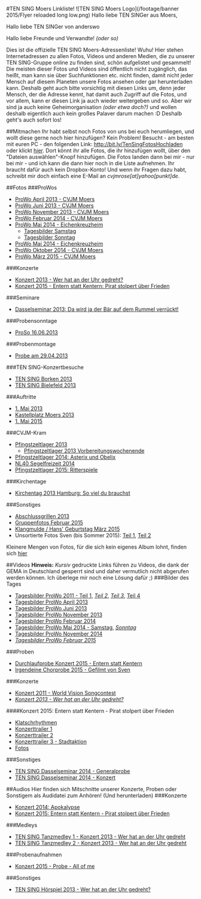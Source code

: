 #TEN SING Moers Linkliste!
![TEN SING Moers Logo](/footage/banner 2015/Flyer reloaded long low.png)
Hallo liebe TEN SINGer aus Moers,

Hallo liebe TEN SINGer von anderswo

Hallo liebe Freunde und Verwandte! *(oder so)*

Dies ist die offizielle TEN SING Moers-Adressenliste! Wuhu! Hier stehen Internetadressen zu allen Fotos, Videos und anderen Medien, die zu unserer TEN SING-Gruppe online zu finden sind, schön aufgelistet und gesammelt! Die meisten dieser Fotos und Videos sind öffentlich nicht zugänglich, das heißt, man kann sie über Suchfunktionen etc. nicht finden, damit nicht jeder Mensch auf diesem Planeten unsere Fotos ansehen oder gar herunterladen kann. Deshalb geht auch bitte vorsichtig mit diesen Links um, denn jeder Mensch, der die Adresse kennt, hat damit auch Zugriff auf die Fotos, und vor allem, kann er diesen Link ja auch wieder weitergeben und so. Aber wir sind ja auch keine Geheimorganisation *(oder etwa doch?)* und wollen deshalb eigentlich auch kein großes Palaver darum machen :D Deshalb geht's auch sofort los!

##Mitmachen
Ihr habt selbst noch Fotos von uns bei euch herumliegen, und wollt diese gerne noch hier hinzufügen? Kein Problem! Besucht - am besten mit euren PC - den folgenden Link: http://bit.ly/TenSingFotosHochladen oder klickt [hier](http://bit.ly/TenSingFotosHochladen). Dort könnt ihr alle Fotos, die ihr hinzufügen wollt, über den "Dateien auswählen"-Knopf hinzufügen. Die Fotos landen dann bei mir - nur bei mir - und ich kann die dann hier noch in die Liste aufnehmen. Ihr braucht dafür auch kein Dropbox-Konto! Und wenn ihr Fragen dazu habt, schreibt mir doch einfach eine E-Mail an *cvjmrose[at]yahoo[punkt]de*.

##Fotos
###ProWos
* [ProWo April 2013 - CVJM Moers](https://www.flickr.com/gp/tsmoers/1yk30m)
* [ProWo Juni 2013 - CVJM Moers](https://www.flickr.com/gp/tsmoers/qRPxa9)
* [ProWo November 2013 - CVJM Moers](https://www.flickr.com/gp/tsmoers/9MFm56)
* [ProWo Februar 2014 - CVJM Moers](https://www.flickr.com/gp/tsmoers/0P9021)
* [ProWo Mai 2014 - Eichenkreuzheim](https://www.flickr.com/gp/tsmoers/uJ1H8d)
  * [Tagesbilder Samstag](https://www.flickr.com/gp/tsmoers/K47kKn)
  * [Tagesbilder Sonntag](https://flic.kr/s/aHsjYfpa5u)
* [ProWo Mai 2014 - Eichenkreuzheim](https://www.flickr.com/gp/tsmoers/88f623) 
* [ProWo Oktober 2014 - CVJM Moers](https://www.flickr.com/gp/tsmoers/1q0d9q)
* [ProWo März 2015 - CVJM Moers](https://www.flickr.com/gp/tsmoers/t35924)

###Konzerte
* [Konzert 2013 - Wer hat an der Uhr gedreht?](https://www.flickr.com/gp/tsmoers/Qnqup7)
* [Konzert 2015 - Entern statt Kentern: Pirat stolpert über Frieden](https://www.flickr.com/gp/tsmoers/2G24Zv)

###Seminare
* [Dasselseminar 2013: Da wird ja der Bär auf dem Rummel verrückt!](https://www.flickr.com/gp/tsmoers/003h14)

###Probensonntage
* [ProSo 16.06.2013](https://www.flickr.com/gp/tsmoers/705916)

###Probenmontage
* [Probe am 29.04.2013](https://www.flickr.com/photos/tsmoers/sets/72157652569144643)

###TEN SING-Konzertbesuche
* [TEN SING Borken 2013](https://www.flickr.com/gp/tsmoers/o24m3p)
* [TEN SING Bielefeld 2013](https://www.flickr.com/gp/tsmoers/1V6jWH)

###Auftritte
* [1. Mai 2013](https://www.flickr.com/gp/tsmoers/17DKJk)
* [Kastellplatz Moers 2013](https://www.flickr.com/gp/tsmoers/7xC5AB)
* [1. Mai 2015](https://www.flickr.com/gp/tsmoers/W5F6gb)

###CVJM-Kram
* [Pfingstzeltlager 2013](https://www.flickr.com/gp/tsmoers/578wC7)
  * [Pfingstzeltlager 2013 Vorbereitungswochenende](https://www.flickr.com/gp/tsmoers/i877t9)
* [Pfingstzeltlager 2014: Asterix und Obelix](https://www.flickr.com/gp/tsmoers/cQo237)
* [NL40 Segelfreizeit 2014](https://www.flickr.com/gp/tsmoers/0RpLD0)
* [Pfingstzeltlager 2015: Ritterspiele](https://www.flickr.com/gp/tsmoers/Bn4C67)

###Kirchentage
* [Kirchentag 2013 Hamburg: So viel du brauchst](https://www.flickr.com/gp/tsmoers/1MhSC0)

###Sonstiges
* [Abschlussgrillen 2013](https://www.flickr.com/photos/tsmoers/sets/72157654827640006)
* [Gruppenfotos Februar 2015](https://www.flickr.com/gp/tsmoers/jy4433)
* [Klangmulde / Hans' Geburtstag März 2015](https://www.flickr.com/gp/tsmoers/608FU9)
* Unsortierte Fotos Sven (bis Sommer 2015): [Teil 1](https://www.flickr.com/gp/tsmoers/t65McA), [Teil 2](https://www.flickr.com/photos/tsmoers/sets/72157655184217525)

Kleinere Mengen von Fotos, für die sich kein eigenes Album lohnt, finden sich [hier](https://www.flickr.com/gp/tsmoers/J8E2Ad)

##Videos
**Hinweis:** *Kursiv* gedruckte Links führen zu Videos, die dank der GEMA in Deutschland gesperrt sind und daher vermutlich nicht abgerufen werden können. Ich überlege mir noch eine Lösung dafür ;)
###Bilder des Tages
* [Tagesbilder ProWo 2011 - Teil 1](https://www.youtube.com/watch?v=KuSGHqkgjtA), *[Teil 2](https://www.youtube.com/watch?v=5v-0AtiDwAY)*, *[Teil 3](https://www.youtube.com/watch?v=GFzkesUXBw0)*, [Teil 4](https://www.youtube.com/watch?v=7GeaQ60GyVU)
* [Tagesbilder ProWo April 2013](https://www.youtube.com/watch?v=c0FlPn8RrkE)
* [Tagesbilder ProWo Juni 2013](https://www.youtube.com/watch?v=OTcYq589Nko)
* [Tagesbilder ProWo November 2013](https://www.youtube.com/watch?v=2x8JGBskSW4)
* [Tagesbilder ProWo Februar 2014](https://www.youtube.com/watch?v=Jh7BMdn5MpI)
* [Tagesbilder ProWo Mai 2014 - Samstag](https://www.youtube.com/watch?v=HQ4THJipHIw), *[Sonntag](https://www.youtube.com/watch?v=vJnIyf9m4l4)*
* [Tagesbilder ProWo November 2014](https://www.youtube.com/watch?v=AeT63lwcgbQ)
* *[Tagesbilder ProWo Februar 2015](https://www.youtube.com/watch?v=eGaczNkO9gU)*

###Proben
* [Durchlaufprobe Konzert 2015 - Entern statt Kentern](https://www.youtube.com/watch?v=hxiDabQD1vA)
* [Irgendeine Chorprobe 2015 - Gefilmt von Sven](https://www.youtube.com/watch?v=ClJkxLV3qLU)

###Konzerte
* [Konzert 2011 - World Vision Songcontest](https://www.youtube.com/watch?v=1iQlYyfMBVI)
* *[Konzert 2013 - Wer hat an der Uhr gedreht?](https://www.youtube.com/watch?v=UkYiYnhFTEw)*

####Konzert 2015: Entern statt Kentern - Pirat stolpert über Frieden
* [Klatschrhythmen](https://www.youtube.com/watch?v=ZAKt2GK_wM4)
* [Konzerttrailer 1](https://www.youtube.com/watch?v=gNZKlokSyaE)
* [Konzerttrailer 2](https://www.youtube.com/watch?v=iIZoKt5ebSo)
* [Konzerttrailer 3 - Stadtaktion](https://www.youtube.com/watch?v=bXwih3QxnJc)
* [Fotos](https://www.flickr.com/gp/tsmoers/2G24Zv)

###Sonstiges
* [TEN SING Dasselseminar 2014 - Generalprobe](https://www.youtube.com/watch?v=-Du5bIJDmU8)
* [TEN SING Dasselseminar 2014 - Konzert](https://www.youtube.com/watch?v=2HSTYSQLuMY)

##Audios
Hier finden sich Mitschnitte unserer Konzerte, Proben oder Sonstigem als Audidatei zum Anhören! (Und herunterladen)
###Konzerte
* [Konzert 2014: Apokalypse](https://soundcloud.com/ten-sing-moers/sets/apokalypse-ten-sing-moers-konzert-2014)
* [Konzert 2015: Entern statt Kentern - Pirat stolpert über Frieden](https://soundcloud.com/ten-sing-moers/sets/konzert-2015-entern-statt)

###Medleys
* [TEN SING Tanzmedley 1 - Konzert 2013 - Wer hat an der Uhr gedreht](https://www.dropbox.com/s/cv6c468evkvzziv/TenSing-Tanzmix2013_V3.m4a?dl=0)
* [TEN SING Tanzmedley 2 - Konzert 2013 - Wer hat an der Uhr gedreht](https://www.dropbox.com/s/e8j2wokfl1ak3fg/TenSing-Tanzmix2013-2_V1.mp3?dl=0)

###Probenaufnahmen
* [Konzert 2015 - Probe - All of me](https://soundcloud.com/ten-sing-moers/probenaufnahme-tensing-chor)

###Sonstiges
* [TEN SING Hörspiel 2013 - Wer hat an der Uhr gedreht?](https://www.dropbox.com/s/fous4cburrvicx2/TenSing-Hoerspiel2013-Komplett.mp3?dl=0)
